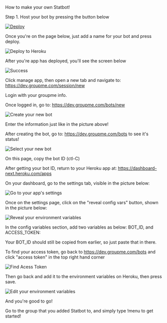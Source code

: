 How to make your own Statbot!

Step 1. Host your bot by pressing the button below

[![Deploy](https://www.herokucdn.com/deploy/button.png)](https://heroku.com/deploy)

Once you're on the page below, just add a name for your bot and press deploy.

![Deploy to Heroku](https://i.groupme.com/1432x1032.png.ddf556487fab4a988db5225f9900c1d8)

After you're app has deployed, you'll see the screen below

![Success](https://i.groupme.com/1418x1190.png.13600aa937ee4384bfaf9f67ae1f8ff8)

Click manage app, then open a new tab and navigate to:
https://dev.groupme.com/session/new

Login with your groupme info.

Once logged in, go to: https://dev.groupme.com/bots/new

![Create your new bot](https://i.groupme.com/1574x806.png.d9845b1243fc4d3f9ede627431430ac2)

Enter the information just like in the picture above!

After creating the bot, go to: https://dev.groupme.com/bots to see it's status!

![Select your new bot](https://i.groupme.com/1752x568.png.5cb81f525e9241b6a6ee894827f54151)

On this page, copy the bot ID (ctl-C)

After getting your bot ID, return to your Heroku app at: https://dashboard-next.heroku.com/apps

On your dashboard, go to the settings tab, visible in the picture below:

![Go to your app's settings](https://i.groupme.com/2498x1124.png.812f23e47ee64f8a919412c9935a6461)

Once on the settings page, click on the "reveal config vars" button, shown in the picture below:

![Reveal your environment variables](https://i.groupme.com/2488x884.png.4d4ceeee17f745c1a5165e8ba16e8c1e)

In the config variables section, add two variables as below: BOT_ID, and ACCESS_TOKEN:

Your BOT_ID should still be copied from earlier, so just paste that in there.

To find your access token, go back to https://dev.groupme.com/bots and click "access token" in the top right hand corner

![Find Acess Token](https://i.groupme.com/2370x722.png.40b899b44a314fd291d8bf66a8624a86)

Then go back and add it to the environment variables on Heroku, then press save.

![Edit your environment variables](https://i.groupme.com/2448x494.png.44493d2b530e476ebf6cf0c0204f3423)

And you're good to go!

Go to the group that you added Statbot to, and simply type !menu to get started!
